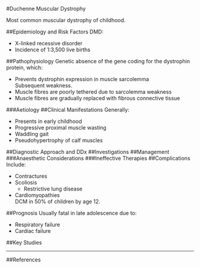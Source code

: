 #Duchenne Muscular Dystrophy

Most common muscular dystrophy of childhood.

##Epidemiology and Risk Factors
DMD:
* X-linked recessive disorder
* Incidence of 1:3,500 live births

##Pathophysiology
Genetic absence of the gene coding for the dystrophin protein, which:
* Prevents dystrophin expression in muscle sarcolemma  
Subsequent weakness.
* Muscle fibres are poorly tethered due to sarcolemma weakness
* Muscle fibres are gradually replaced with fibrous connective tissue

###Aetiology
##Clinical Manifestations
Generally:
* Presents in early childhood
* Progressive proximal muscle wasting
* Waddling gait
* Pseudohypertrophy of calf muscles

##Diagnostic Approach and DDx
##Investigations
##Management
###Anaesthetic Considerations
###Ineffective Therapies
##Complications
Include:
* Contractures
* Scoliosis
	* Restrictive lung disease
* Cardiomyopathies  
DCM in 50% of children by age 12.

##Prognosis
Usually fatal in late adolescence due to:
* Respiratory failure
* Cardiac failure

##Key Studies

---
##References
